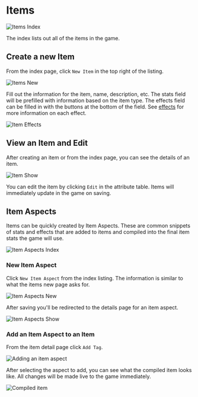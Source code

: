 # Items

![Items Index](/images/admin-items-index.png)

The index lists out all of the items in the game.

## Create a new Item

From the index page, click `New Item` in the top right of the listing.

![Items New](/images/admin-items-new.png)

Fill out the information for the item, name, description, etc. The stats field will be prefilled with information based on the item type. The effects field can be filled in with the buttons at the bottom of the field. See [effects][effects] for more information on each effect.

![Item Effects](/images/admin-items-effects.png)

## View an Item and Edit

After creating an item or from the index page, you can see the details of an item.

![Item Show](/images/admin-items-show.png)

You can edit the item by clicking `Edit` in the attribute table. Items will immediately update in the game on saving.

## Item Aspects

Items can be quickly created by Item Aspects. These are common snippets of stats and effects that are added to items and compiled into the final item stats the game will use.

![Item Aspects Index](/images/admin-item-aspect-index.png)

### New Item Aspect

Click `New Item Aspect` from the index listing. The information is similar to what the items new page asks for.

![Item Aspects New](/images/admin-item-aspect-new.png)

After saving you'll be redirected to the details page for an item aspect.

![Item Aspects Show](/images/admin-item-aspect-show.png)

### Add an Item Aspect to an Item

From the item detail page click `Add Tag`.

![Adding an item aspect](/images/admin-items-add-aspect.png)

After selecting the aspect to add, you can see what the compiled item looks like. All changes will be made live to the game immediately.

![Compiled item](/images/admin-items-compiled.png)

[effects]: /admin/effects/
